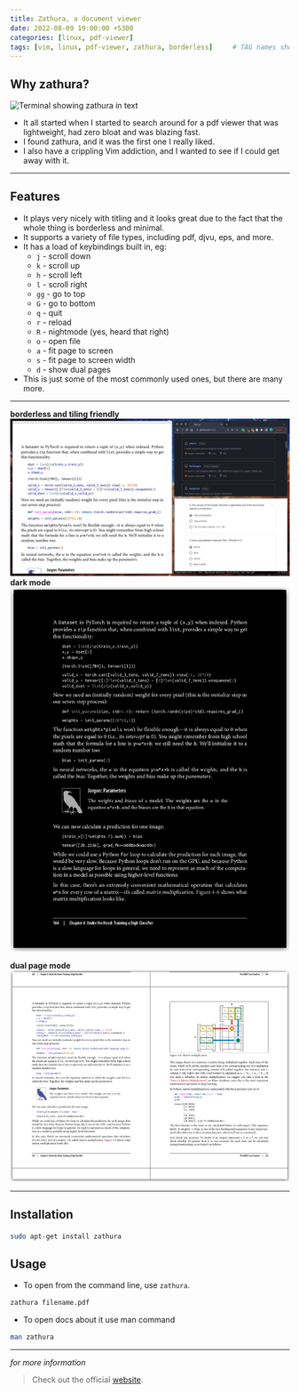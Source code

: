 ```yaml
---
title: Zathura, a document viewer
date: 2022-08-09 19:00:00 +5300
categories: [linux, pdf-viewer]
tags: [vim, linux, pdf-viewer, zathura, borderless]     # TAG names should always be lowercase
---
```


## Why zathura?

![Terminal showing zathura in text](./zathura0.png "Zathura - a document viewer")
* It all started when I started to search around for a pdf viewer that was lightweight, had zero bloat and was blazing fast.
* I found zathura, and it was the first one I really liked.
* I also have a crippling Vim addiction, and I wanted to see if I could get away with it.
***
## Features


- It plays very nicely with titling and it looks great due to the fact that the whole thing is borderless and minimal.
- It supports a variety of file types, including pdf, djvu, eps, and more.
- It has a load of keybindings built in, eg:
  - `j` - scroll down
  - `k` - scroll up
  - `h` - scroll left
  - `l` - scroll right
  - `gg` - go to top
  - `G` - go to bottom
  - `q` - quit
  - `r` - reload
  - `R` - nightmode (yes, heard that right)
  - `o` - open file
  - `a` - fit page to screen
  - `s` - fit page to screen width
  - `d` - show dual pages
- This is just some of the most commonly used ones, but there are many more.
***
  **borderless and tiling friendly**
![screenshot of zathura](post1/zathura1.png)
  **dark mode**
  ![dark mode view](post1/zathura2.png)

  **dual page mode**
  ![Dual page view](post1/zathura3.png)
***
## Installation

```bash
sudo apt-get install zathura
```
## Usage

- To open from the command line, use `zathura`.
```bash
zathura filename.pdf
```
- To open docs about it use man command
```bash
man zathura
```
***
*for more information*
> Check out the official [website](https://pwmt.org/projects/zathura/ "Title").









